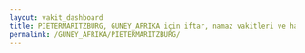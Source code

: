 ```yaml
---
layout: vakit_dashboard
title: PIETERMARITZBURG, GUNEY_AFRIKA için iftar, namaz vakitleri ve hava durumu - ilçe/eyalet seç
permalink: /GUNEY_AFRIKA/PIETERMARITZBURG/
---
```


<script type="text/javascript">
  var GLOBAL_COUNTRY = 'GUNEY_AFRIKA';
  var GLOBAL_CITY = 'PIETERMARITZBURG';
  var GLOBAL_STATE = '';
  var lat = 72;
  var lon = 21;
</script>
